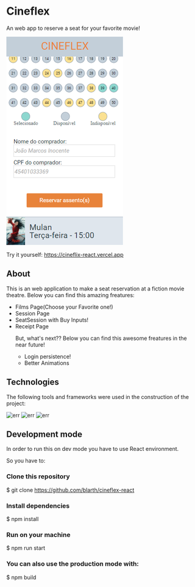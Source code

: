 # Cineflex
An web app to reserve a seat for your favorite movie!

<img src="https://github.com/blarth/cineflix-react/blob/main/src/assets/preview.png" alt="err">

Try it yourself:
https://cineflix-react.vercel.app

## About

This is an web application to make a seat reservation at a fiction movie theatre.
Below you can find this amazing freatures:

<ul>
 <li>Films Page(Choose your Favorite one!)</li>
 <li>Session Page</li>
 <li>SeatSession with Buy Inputs!</li>
 <li>Receipt Page</li>



But, what's next??
Below you can find this awesome freatures in the near future!

<ul>
 <li>Login persistence!</li>
 <li>Better Animations</li>
</ul>
 
</ul>

## Technologies

The following tools and frameworks were used in the construction of the project:
 
 <img src="https://img.shields.io/badge/React-20232A?style=for-the-badge&logo=react&logoColor=61DAFB" alt="err">
 <img src="https://camo.githubusercontent.com/02621d023c99135970b1abbfe932b6a6a0b2e42aaebedae5f8299fd88d9ce029/68747470733a2f2f696d672e736869656c64732e696f2f62616467652f6178696f732532302d2532333230323332612e7376673f267374796c653d666f722d7468652d626164676526636f6c6f723d696e666f726d6174696f6e616c" alt="err">
 <img src="https://camo.githubusercontent.com/1f910993d89285a228d862414b5c4eabbe79e78b6a03a587ab40ab9fbcf4c745/68747470733a2f2f696d672e736869656c64732e696f2f62616467652f72656163745f726f7574652532302d2532333230323332612e7376673f267374796c653d666f722d7468652d6261646765266c6f676f3d7265616374266c6f676f436f6c6f723d253233363144414642" alt="err">


## Development mode
In order to run this on dev mode you have to use React environment.

So you have to:

 ### Clone this repository

$ git clone https://github.com/blarth/cineflex-react

 ### Install dependencies

$ npm install

### Run on your machine

$ npm run start
### You can also use the production mode with:

$ npm build
